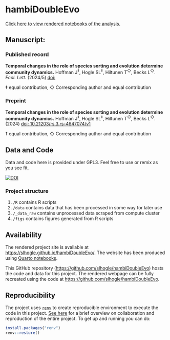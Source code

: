 # hambiDoubleEvo

[Click here to view rendered notebooks of the analysis.](https://slhogle.github.io/hambiDoubleEvo/)

## Manuscript:

### Published record

**Temporal changes in the role of species sorting and evolution determine community dynamics.** Hoffman J<sup>‡</sup>, Hogle SL<sup>‡</sup>, Hiltunen T<sup>◇</sup>, Becks L<sup>◇</sup>. *Ecol. Lett.* (2024/5) [doi:]()

‡ equal contribution, ◇ Corresponding author and equal contribution 

### Preprint

**Temporal changes in the role of species sorting and evolution determine community dynamics.** Hoffman J<sup>‡</sup>, Hogle SL<sup>‡</sup>, Hiltunen T<sup>◇</sup>, Becks L<sup>◇</sup>. (2024) [doi: 10.21203/rs.3.rs-4647074/v1](https://doi.org/10.1101/2023.10.31.565024)

‡ equal contribution, ◇ Corresponding author and equal contribution

## Data and Code

Data and code here is provided under GPL3. Feel free to use or remix as you see fit.

[![DOI](https://zenodo.org/badge/411568623.svg)](https://zenodo.org/badge/latestdoi/411568623)

### Project structure

1.  `/R` contains R scripts
2.  `/data` contains data that has been processed in some way for later use
3.  `/_data_raw` contains unprocessed data scraped from compute cluster
4.  `/figs` contains figures generated from R scripts

## Availability

The rendered project site is available at <https://slhogle.github.io/hambiDoubleEvo/>. The website has been produced using [Quarto notebooks](https://quarto.org/).

This GitHub repository (<https://github.com/slhogle/hambiDoubleEvo>) hosts the code and data for this project. The rendered webpage can be fully recreated using the code at <https://github.com/slhogle/hambiDoubleEvo>.

## Reproducibility

The project uses [`renv`](https://rstudio.github.io/renv/index.html) to create reproducible environment to execute the code in this project. [See here](https://rstudio.github.io/renv/articles/renv.html#collaboration) for a brief overview on collaboration and reproduction of the entire project. To get up and running you can do:

``` r
install.packages("renv")
renv::restore()
```